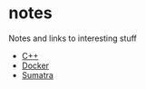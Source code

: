 # notes
Notes and links to interesting stuff

- [C++](cpp/cpp.md)
- [Docker](Docker/Docker.md)
- [Sumatra](Sumatra/sumatra.md)

